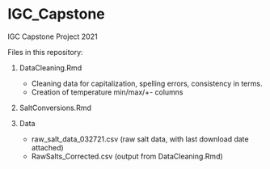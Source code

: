 # IGC_Capstone
IGC Capstone Project 2021

Files in this repository:
1. DataCleaning.Rmd
    - Cleaning data for capitalization, spelling errors, consistency in terms.
    - Creation of temperature min/max/+- columns

2. SaltConversions.Rmd
    
3. Data
    - raw_salt_data_032721.csv (raw salt data, with last download date attached)
    - RawSalts_Corrected.csv (output from DataCleaning.Rmd)
    


